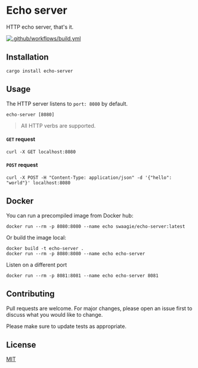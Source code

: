 # Echo server

HTTP echo server, that's it.

[![.github/workflows/build.yml](https://github.com/Swaagie/echo-server/actions/workflows/build.yml/badge.svg)](https://github.com/Swaagie/echo-server/actions/workflows/build.yml)

## Installation

```console
cargo install echo-server
```

## Usage

The HTTP server listens to `port: 8080` by default.

```console
echo-server [8080]
```

> All HTTP verbs are supported.

#### `GET` request

```console
curl -X GET localhost:8080
```

#### `POST` request

```console
curl -X POST -H "Content-Type: application/json" -d '{"hello": "world"}' localhost:8080
```

## Docker

You can run a precompiled image from Docker hub:

```console
docker run --rm -p 8080:8080 --name echo swaagie/echo-server:latest
```

Or build the image local:

```console
docker build -t echo-server .
docker run --rm -p 8080:8080 --name echo echo-server
```

Listen on a different port

```console
docker run --rm -p 8081:8081 --name echo echo-server 8081
```

## Contributing

Pull requests are welcome. For major changes, please open an issue first to discuss what you would like to change.

Please make sure to update tests as appropriate.

## License

[MIT]

[MIT]: https://choosealicense.com/licenses/mit/
[hub]: https://hub.docker.com/repository/docker/swaagie/echo-server